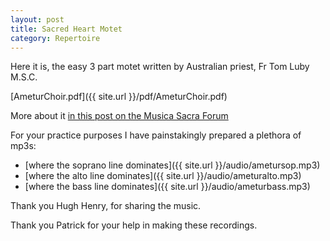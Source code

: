```yaml
---
layout: post
title: Sacred Heart Motet
category: Repertoire
---
```


Here it is, the easy 3 part motet written by Australian priest, Fr Tom Luby M.S.C.

[AmeturChoir.pdf]({{ site.url }}/pdf/AmeturChoir.pdf)

More about it [in this post on the Musica Sacra Forum](http://forum.musicasacra.com/forum/discussion/621/simple-motet-for-the-sacred-heart/p1)

For your practice purposes I have painstakingly prepared a plethora of mp3s:

 * [where the soprano line dominates]({{ site.url }}/audio/ametursop.mp3)
 * [where the alto line dominates]({{ site.url }}/audio/ameturalto.mp3)
 * [where the bass line dominates]({{ site.url }}/audio/ameturbass.mp3)

Thank you Hugh Henry, for sharing the music.

Thank you Patrick for your help in making these recordings.


